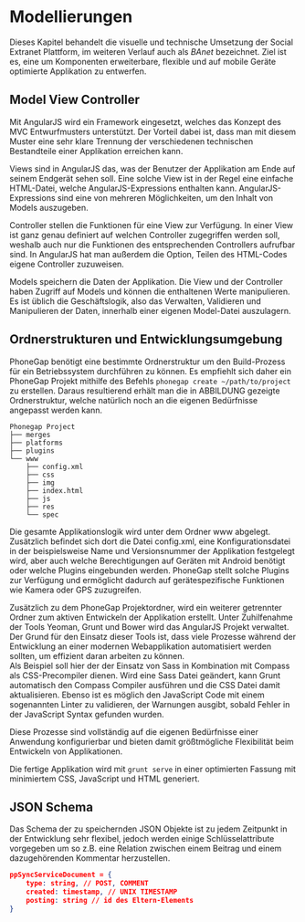 # Modellierungen

Dieses Kapitel behandelt die visuelle und technische Umsetzung der Social Extranet Plattform, im weiteren Verlauf auch als *BAnet* bezeichnet. Ziel ist es, eine um Komponenten erweiterbare, flexible und auf mobile Geräte optimierte Applikation zu entwerfen. 

## Model View Controller

Mit AngularJS wird ein Framework eingesetzt, welches das Konzept des MVC Entwurfmusters unterstützt. Der Vorteil dabei ist, dass man mit diesem Muster eine sehr klare Trennung der verschiedenen technischen Bestandteile einer Applikation erreichen kann.

Views sind in AngularJS das, was der Benutzer der Applikation am Ende auf seinem Endgerät sehen soll. Eine solche View ist in der Regel eine einfache HTML-Datei, welche AngularJS-Expressions enthalten kann. AngularJS-Expressions sind eine von mehreren Möglichkeiten, um den Inhalt von Models auszugeben.

Controller stellen die Funktionen für eine View zur Verfügung. In einer View ist ganz genau definiert auf welchen Controller zugegriffen werden soll, weshalb auch nur die Funktionen des entsprechenden Controllers aufrufbar sind. In AngularJS hat man außerdem die Option, Teilen des HTML-Codes eigene Controller zuzuweisen.

Models speichern die Daten der Applikation. Die View und der Controller haben Zugriff auf Models und können die enthaltenen Werte manipulieren. Es ist üblich die Geschäftslogik, also das Verwalten, Validieren und Manipulieren der Daten, innerhalb einer eigenen Model-Datei auszulagern.

## Ordnerstrukturen und Entwicklungsumgebung

PhoneGap benötigt eine bestimmte Ordnerstruktur um den Build-Prozess für ein Betriebssystem durchführen zu können. Es empfiehlt sich daher ein PhoneGap Projekt mithilfe des Befehls `phonegap create ~/path/to/project` zu erstellen. Daraus resultierend erhält man die in ABBILDUNG gezeigte Ordnerstruktur, welche natürlich noch an die eigenen Bedürfnisse angepasst werden kann.

```
Phonegap Project
├── merges
├── platforms
├── plugins
└── www
    ├── config.xml
    ├── css
    ├── img
    ├── index.html
    ├── js
    ├── res
    └── spec
```

Die gesamte Applikationslogik wird unter dem Ordner www abgelegt. Zusätzlich befindet sich dort die Datei config.xml, eine Konfigurationsdatei in der beispielsweise Name und Versionsnummer der Applikation festgelegt wird, aber auch welche Berechtigungen auf Geräten mit Android benötigt oder welche Plugins eingebunden werden. PhoneGap stellt solche Plugins zur Verfügung und ermöglicht dadurch auf gerätespezifische Funktionen wie Kamera oder GPS zuzugreifen.

Zusätzlich zu dem PhoneGap Projektordner, wird ein weiterer getrennter Ordner zum aktiven Entwickeln der Applikation erstellt. Unter Zuhilfenahme der Tools Yeoman, Grunt und Bower wird das AngularJS Projekt verwaltet.  
Der Grund für den Einsatz dieser Tools ist, dass viele Prozesse während der Entwicklung an einer modernen Webapplikation automatisiert werden sollten, um  effizient daran arbeiten zu können.  
Als Beispiel soll hier der der Einsatz von Sass in Kombination mit Compass als CSS-Precompiler dienen. Wird eine Sass Datei geändert, kann Grunt automatisch den Compass Compiler ausführen und die CSS Datei damit aktualisieren. Ebenso ist es möglich den JavaScript Code mit einem sogenannten Linter zu validieren, der Warnungen ausgibt, sobald Fehler in der JavaScript Syntax gefunden wurden. 

Diese Prozesse sind vollständig auf die eigenen Bedürfnisse einer Anwendung konfigurierbar und bieten damit größtmögliche Flexibilität beim Entwickeln von Applikationen.

Die fertige Applikation wird mit `grunt serve` in einer optimierten Fassung mit minimiertem CSS, JavaScript und HTML generiert.

## JSON Schema

Das Schema der zu speichernden JSON Objekte ist zu jedem Zeitpunkt in der Entwicklung sehr flexibel, jedoch werden einige Schlüsselattribute vorgegeben um so z.B. eine Relation zwischen einem Beitrag und einem dazugehörenden Kommentar herzustellen.

```json
ppSyncServiceDocument = {
    type: string, // POST, COMMENT
    created: timestamp, // UNIX TIMESTAMP
    posting: string // id des Eltern-Elements
}
```











